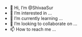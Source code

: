- 👋 Hi, I’m @ShivaaSur
- 👀 I’m interested in ...
- 🌱 I’m currently learning ...
- 💞️ I’m looking to collaborate on ...
- 📫 How to reach me ...

<!---
ShivaaSur/ShivaaSur is a ✨ special ✨ repository because its `README.md` (this file) appears on your GitHub profile.
You can click the Preview link to take a look at your changes.
--->
